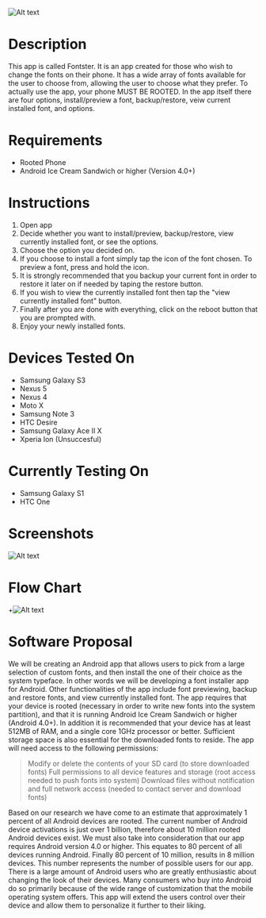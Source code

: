 ![Alt text](http://i.imgur.com/OFfApE1.png)

Description
=============
This app is called Fontster. It is an app created for those who wish to change the fonts on their phone.
It has a wide array of fonts available for the user to choose from, allowing the user to choose what they prefer.
To actually use the app, your phone MUST BE ROOTED. In the app itself there are four options, install/preview a font, 
backup/restore, veiw current installed font, and options.

Requirements
=============
* Rooted Phone
* Android Ice Cream Sandwich or higher (Version 4.0+)

Instructions
=============
1. Open app
2. Decide whether you want to install/preview, backup/restore, view currently installed font, or see the options.
3. Choose the option you decided on.
4. If you choose to install a font simply tap the icon of the font chosen. To preview a font, press and hold the icon.
5. It is strongly recommended that you backup your current font in order to restore it later on if needed by taping the restore button.
6. If you wish to view the currently installed font then tap the "view currently installed font" button.
7. Finally after you are done with everything, click on the reboot button that you are prompted with.
8. Enjoy your newly installed fonts.

Devices Tested On
==================
* Samsung Galaxy S3
* Nexus 5
* Nexus 4
* Moto X
* Samsung Note 3
* HTC Desire
* Samsung Galaxy Ace II X
* Xperia Ion (Unsuccesful)

Currently Testing On
=====================
* Samsung Galaxy S1
* HTC One

Screenshots
============
![Alt text](http://i.imgur.com/767uHBW.png)

Flow Chart
============
+![Alt text](http://i.imgur.com/lF1ygqu.png)

Software Proposal
=================
We will be creating an Android app that allows users to pick from a large selection of custom fonts, and then install the one of their choice as the system typeface. In other words we will be developing a font installer app for Android. Other functionalities of the app include font previewing, backup and restore fonts, and view currently installed font. The app requires that your device is rooted (necessary in order to write new fonts into the system partition), and that it is running Android Ice Cream Sandwich or higher (Android 4.0+). In addition it is recommended that your device has at least 512MB of RAM, and a single core 1GHz processor or better. Sufficient storage space is also essential for the downloaded fonts to reside. The app will need access to the following permissions:

> Modify or delete the contents of your SD card (to store downloaded fonts)
> Full permissions to all device features and storage (root access needed to push fonts into system)
> Download files without notification and full network access (needed to contact server and download fonts)

Based on our research we have come to an estimate that approximately 1 percent of all Android devices are rooted. The current number of Android device activations is just over 1 billion, therefore about 10 million rooted Android devices exist. We must also take into consideration that our app requires Android version 4.0 or higher. This equates to 80 percent of all devices running Android. Finally 80 percent of 10 million, results in 8 million devices. This number represents the number of possible users for our app. There is a large amount of Android users who are greatly enthusiastic about changing the look of their devices. Many consumers who buy into Android do so primarily because of the wide range of customization that the mobile operating system offers. This app will extend the users control over their device and allow them to personalize it further to their liking. 
